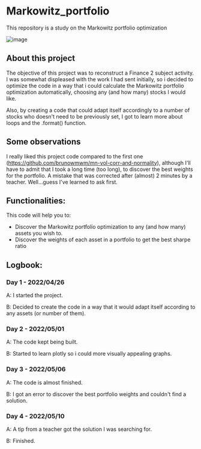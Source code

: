 # Markowitz_portfolio
This repository is a study on the Markowitz portfolio optimization

![image](https://user-images.githubusercontent.com/76531495/167670098-f486d2fd-1020-4ba5-9453-0ae745c656c2.png)

## About this project

The objective of this project was to reconstruct a Finance 2 subject activity. I was somewhat displeased with the work I had sent initially, so i decided to optimize the code in a way that i could calculate the Markowitz portfolio optimization automatically, choosing any (and how many) stocks I would like.

Also, by creating a code that could adapt itself accordingly to a number of stocks who doesn't need to be previously set, I got to learn more about loops and the .format() function.

## Some observations

I really liked this project code compared to the first one (https://github.com/brunowmwm/mn-vol-corr-and-normality), although I'll have to admit that I took a long time (too long), to discover the best weights for the portfolio. A mistake that was corrected after (almost) 2 minutes by a teacher. Well...guess I've learned to ask first.

## Functionalities:

This code will help you to:
- Discover the Markowitz portfolio optimization to any (and how many) assets you wish to.
- Discover the weights of each asset in a portfolio to get the best sharpe ratio

## Logbook:

### Day 1 - 2022/04/26

A: I started the project.

B: Decided to create the code in a way that it would adapt itself according to any assets (or number of them).

### Day 2 - 2022/05/01

A: The code kept being built.

B: Started to learn plotly so i could more visually appealing graphs.

### Day 3 - 2022/05/06

A: The code is almost finished.

B: I got an error to discover the best portfolio weights and couldn't find a solution.

### Day 4 - 2022/05/10

A: A tip from a teacher got the solution I was searching for.

B: Finished.
